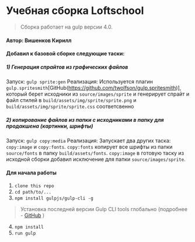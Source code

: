 # Учебная сборка Loftschool

> Сборка работает на gulp версии 4.0. 

#### Автор: Вишенков Кирилл
#### Добавил к базовой сборке следующие таски:
##### 1) Генерация спрайтов из графических файлов
Запуск: ```gulp sprite:gen```
Реализация: Используется плагин ```gulp.spritesmith```[GitHub(https://github.com/twolfson/gulp.spritesmith)], который берет исходники из ```source/images/sprite``` и генерирует спрайт и файл стилей в ```build/assets/img/sprite/sprite.png``` и ```build/assets/img/sprite/sprite.css``` соответсвенно
##### 2) копирование файлов из папки с исходниками в папку для продакшена (картинки, шрифты)
Запуск: ```gulp copy:media```
Реализация: Запускает два других таска: ```copy:image``` и ```copy:fonts```.
```copy:fonts``` копирует все шрифты из папки ```source/fonts``` в папку ```build/assets/fonts```.
```copy:image``` в готовую таску из исходной сборки добавил исключение для папки ```source/images/sprite```.

#### Для начала работы

1. ```clone this repo```
2. ```cd path/to/...```
3. ```npm install gulpjs/gulp-cli -g```  
> Установка последней версии Gulp CLI tools глобально (подробнее - [GitHub](https://github.com/gulpjs/gulp/blob/4.0/docs/getting-started.md) )

4. ```npm install```
6. ```run gulp``` 

